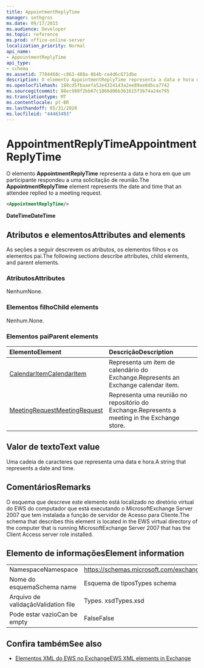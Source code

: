 ```yaml
---
title: AppointmentReplyTime
manager: sethgros
ms.date: 09/17/2015
ms.audience: Developer
ms.topic: reference
ms.prod: office-online-server
localization_priority: Normal
api_name:
- AppointmentReplyTime
api_type:
- schema
ms.assetid: 7784468c-c863-488a-864b-ce4d6c671dbe
description: O elemento AppointmentReplyTime representa a data e hora em que um participante respondeu a uma solicitação de reunião.
ms.openlocfilehash: 188cd5fbaaefa52e4324143a2ee89ae8dbca7742
ms.sourcegitcommit: 88ec988f2bb67c1866d06b361615f3674a24e795
ms.translationtype: MT
ms.contentlocale: pt-BR
ms.lasthandoff: 05/31/2020
ms.locfileid: "44463493"
---
```

# <a name="appointmentreplytime"></a><span data-ttu-id="e354e-103">AppointmentReplyTime</span><span class="sxs-lookup"><span data-stu-id="e354e-103">AppointmentReplyTime</span></span>

<span data-ttu-id="e354e-104">O elemento **AppointmentReplyTime** representa a data e hora em que um participante respondeu a uma solicitação de reunião.</span><span class="sxs-lookup"><span data-stu-id="e354e-104">The **AppointmentReplyTime** element represents the date and time that an attendee replied to a meeting request.</span></span> 
  
```xml
<AppointmentReplyTime/>
```

 <span data-ttu-id="e354e-105">**DateTime**</span><span class="sxs-lookup"><span data-stu-id="e354e-105">**DateTime**</span></span>
## <a name="attributes-and-elements"></a><span data-ttu-id="e354e-106">Atributos e elementos</span><span class="sxs-lookup"><span data-stu-id="e354e-106">Attributes and elements</span></span>

<span data-ttu-id="e354e-107">As seções a seguir descrevem os atributos, os elementos filhos e os elementos pai.</span><span class="sxs-lookup"><span data-stu-id="e354e-107">The following sections describe attributes, child elements, and parent elements.</span></span>
  
### <a name="attributes"></a><span data-ttu-id="e354e-108">Atributos</span><span class="sxs-lookup"><span data-stu-id="e354e-108">Attributes</span></span>

<span data-ttu-id="e354e-109">Nenhum</span><span class="sxs-lookup"><span data-stu-id="e354e-109">None.</span></span>
  
### <a name="child-elements"></a><span data-ttu-id="e354e-110">Elementos filho</span><span class="sxs-lookup"><span data-stu-id="e354e-110">Child elements</span></span>

<span data-ttu-id="e354e-111">Nenhum.</span><span class="sxs-lookup"><span data-stu-id="e354e-111">None.</span></span>
  
### <a name="parent-elements"></a><span data-ttu-id="e354e-112">Elementos pai</span><span class="sxs-lookup"><span data-stu-id="e354e-112">Parent elements</span></span>

|<span data-ttu-id="e354e-113">**Elemento**</span><span class="sxs-lookup"><span data-stu-id="e354e-113">**Element**</span></span>|<span data-ttu-id="e354e-114">**Descrição**</span><span class="sxs-lookup"><span data-stu-id="e354e-114">**Description**</span></span>|
|:-----|:-----|
|[<span data-ttu-id="e354e-115">CalendarItem</span><span class="sxs-lookup"><span data-stu-id="e354e-115">CalendarItem</span></span>](calendaritem.md) <br/> |<span data-ttu-id="e354e-116">Representa um item de calendário do Exchange.</span><span class="sxs-lookup"><span data-stu-id="e354e-116">Represents an Exchange calendar item.</span></span>  <br/> |
|[<span data-ttu-id="e354e-117">MeetingRequest</span><span class="sxs-lookup"><span data-stu-id="e354e-117">MeetingRequest</span></span>](meetingrequest.md) <br/> |<span data-ttu-id="e354e-118">Representa uma reunião no repositório do Exchange.</span><span class="sxs-lookup"><span data-stu-id="e354e-118">Represents a meeting in the Exchange store.</span></span>  <br/> |
   
## <a name="text-value"></a><span data-ttu-id="e354e-119">Valor de texto</span><span class="sxs-lookup"><span data-stu-id="e354e-119">Text value</span></span>

<span data-ttu-id="e354e-120">Uma cadeia de caracteres que representa uma data e hora.</span><span class="sxs-lookup"><span data-stu-id="e354e-120">A string that represents a date and time.</span></span>
  
## <a name="remarks"></a><span data-ttu-id="e354e-121">Comentários</span><span class="sxs-lookup"><span data-stu-id="e354e-121">Remarks</span></span>

<span data-ttu-id="e354e-122">O esquema que descreve este elemento está localizado no diretório virtual do EWS do computador que está executando o MicrosoftExchange Server 2007 que tem instalada a função de servidor de Acesso para Cliente.</span><span class="sxs-lookup"><span data-stu-id="e354e-122">The schema that describes this element is located in the EWS virtual directory of the computer that is running MicrosoftExchange Server 2007 that has the Client Access server role installed.</span></span>
  
## <a name="element-information"></a><span data-ttu-id="e354e-123">Elemento de informações</span><span class="sxs-lookup"><span data-stu-id="e354e-123">Element information</span></span>

|||
|:-----|:-----|
|<span data-ttu-id="e354e-124">Namespace</span><span class="sxs-lookup"><span data-stu-id="e354e-124">Namespace</span></span>  <br/> |https://schemas.microsoft.com/exchange/services/2006/types  <br/> |
|<span data-ttu-id="e354e-125">Nome do esquema</span><span class="sxs-lookup"><span data-stu-id="e354e-125">Schema name</span></span>  <br/> |<span data-ttu-id="e354e-126">Esquema de tipos</span><span class="sxs-lookup"><span data-stu-id="e354e-126">Types schema</span></span>  <br/> |
|<span data-ttu-id="e354e-127">Arquivo de validação</span><span class="sxs-lookup"><span data-stu-id="e354e-127">Validation file</span></span>  <br/> |<span data-ttu-id="e354e-128">Types. xsd</span><span class="sxs-lookup"><span data-stu-id="e354e-128">Types.xsd</span></span>  <br/> |
|<span data-ttu-id="e354e-129">Pode estar vazio</span><span class="sxs-lookup"><span data-stu-id="e354e-129">Can be empty</span></span>  <br/> |<span data-ttu-id="e354e-130">False</span><span class="sxs-lookup"><span data-stu-id="e354e-130">False</span></span>  <br/> |
   
## <a name="see-also"></a><span data-ttu-id="e354e-131">Confira também</span><span class="sxs-lookup"><span data-stu-id="e354e-131">See also</span></span>

- [<span data-ttu-id="e354e-132">Elementos XML do EWS no Exchange</span><span class="sxs-lookup"><span data-stu-id="e354e-132">EWS XML elements in Exchange</span></span>](ews-xml-elements-in-exchange.md)

